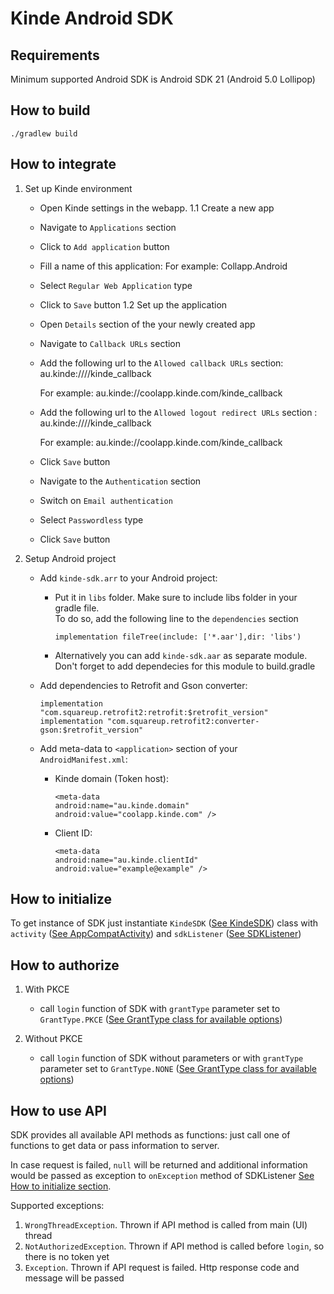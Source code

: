 # Kinde Android SDK
## Requirements
Minimum supported Android SDK is Android SDK 21 (Android 5.0 Lollipop)

## How to build
```
./gradlew build
```


## How to integrate
1. Set up Kinde environment
   - Open Kinde settings in the webapp.
1.1 Create a new app
   - Navigate to `Applications` section
   - Click to `Add application` button
   - Fill a name of this application:
     For example:
        Collapp.Android  
   - Select `Regular Web Application` type
   - Click to `Save` button
1.2 Set up the application
   - Open `Details` section of the your newly created app
   - Navigate to `Callback URLs` section
   - Add the following url to the `Allowed callback URLs` section:
         au.kinde://<your kinde url>//kinde_callback
   
      For example:
         au.kinde://coolapp.kinde.com/kinde_callback
   - Add the following url to the `Allowed logout redirect URLs` section :
         au.kinde://<your kinde url>//kinde_callback
    
     For example:
         au.kinde://coolapp.kinde.com/kinde_callback
   - Click `Save` button
   - Navigate to the `Authentication` section
   - Switch on `Email authentication`
   - Select `Passwordless` type
   - Click `Save` button

2. Setup Android project
   - Add `kinde-sdk.arr` to your Android project:
      * Put it in `libs` folder. Make sure to include libs folder in your gradle file.   
         To do so, add the following line to the `dependencies` section
               
            implementation fileTree(include: ['*.aar'],dir: 'libs')
      * Alternatively you can add `kinde-sdk.aar` as separate module. Don't forget to add dependecies for this module to build.gradle

   - Add dependencies to Retrofit and Gson converter:
   
         implementation "com.squareup.retrofit2:retrofit:$retrofit_version"
         implementation "com.squareup.retrofit2:converter-gson:$retrofit_version"
   - Add meta-data to `<application>` section of your `AndroidManifest.xml`:
      * Kinde domain (Token host):

            <meta-data
            android:name="au.kinde.domain"
            android:value="coolapp.kinde.com" />
      * Client ID:

            <meta-data
            android:name="au.kinde.clientId"
            android:value="example@example" />

## How to initialize
To get instance of SDK just instantiate `KindeSDK` ([See KindeSDK](sdk/src/main/java/au/kinde/sdk/KindeSDK.kt)) class with `activity` ([See AppCompatActivity](androidx.appcompat.app.AppCompatActivity.java)) and `sdkListener` ([See SDKListener](sdk/src/main/java/au/kinde/sdk/KindeSDK.SDKListener.kt))  

## How to authorize
1. With PKCE
   - call `login` function of SDK with `grantType` parameter set to `GrantType.PKCE` ([See GrantType class for available options](sdk/src/main/java/au/kinde/sdk/GrantType.kt))

2. Without PKCE
    - call `login` function of SDK without parameters or with `grantType` parameter set to `GrantType.NONE` ([See GrantType class for available options](sdk/src/main/java/au/kinde/sdk/GrantType.kt))

## How to use API
SDK provides all available API methods as functions: just call one of functions to get data or pass information to server.

In case request is failed, `null` will be returned and additional information would be passed as exception to `onException` method of SDKListener [See How to initialize section](#how-to-initialize).

Supported exceptions:
1. `WrongThreadException`. Thrown if API method is called from main (UI) thread
2. `NotAuthorizedException`. Thrown if API method is called before `login`, so there is no token yet
3. `Exception`. Thrown if API request is failed. Http response code and message will be passed
